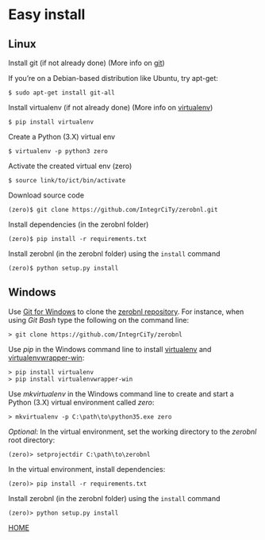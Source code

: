 # Easy install

## Linux

Install git (if not already done) (More info on [git](https://git-scm.com/book/en/v2/Getting-Started-Installing-Git))

If you’re on a Debian-based distribution like Ubuntu, try apt-get:

```
$ sudo apt-get install git-all
```

Install virtualenv (if not already done) (More info on [virtualenv](https://virtualenv.pypa.io/en/stable/installation/))

```
$ pip install virtualenv
```

Create a Python (3.X) virtual env

```
$ virtualenv -p python3 zero
```

Activate the created virtual env (zero)

```
$ source link/to/ict/bin/activate
```

Download source code

```
(zero)$ git clone https://github.com/IntegrCiTy/zerobnl.git
```

Install dependencies (in the zerobnl folder)

```
(zero)$ pip install -r requirements.txt
```

Install zerobnl (in the zerobnl folder) using the `install` command

```
(zero)$ python setup.py install
```

## Windows

Use [Git for Windows](https://git-scm.com/download/win) to clone the [zerobnl repository](https://github.com/IntegrCiTy/zerobnl).
For instance, when using *Git Bash* type the following on the command line:
```
> git clone https://github.com/IntegrCiTy/zerobnl
```

Use *pip* in the Windows command line to install [virtualenv](https://virtualenv.pypa.io/en/stable/) and [virtualenvwrapper-win](https://pypi.python.org/pypi/virtualenvwrapper-win):
```
> pip install virtualenv
> pip install virtualenvwrapper-win
```

Use *mkvirtualenv* in the Windows command line to create and start a Python (3.X) virtual environment called *zero*:
```
> mkvirtualenv -p C:\path\to\python35.exe zero
```

*Optional*: In the virtual environment, set the working directory to the *zerobnl* root directory:
```
(zero)> setprojectdir C:\path\to\zerobnl
```

In the virtual environment, install dependencies:
```
(zero)> pip install -r requirements.txt
```

Install zerobnl (in the zerobnl folder) using the `install` command

```
(zero)> python setup.py install
```


[HOME](./index.md)